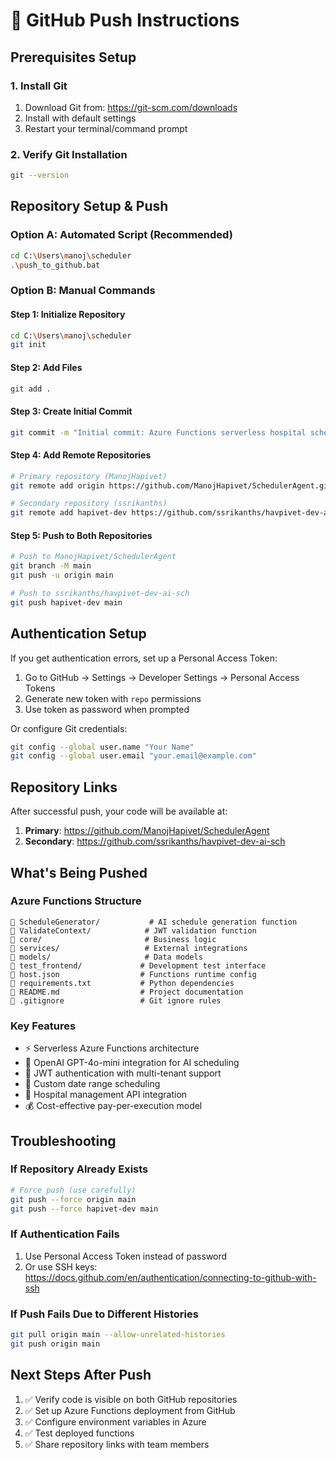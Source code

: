 # 🚀 GitHub Push Instructions

## Prerequisites Setup

### 1. Install Git
1. Download Git from: https://git-scm.com/downloads
2. Install with default settings
3. Restart your terminal/command prompt

### 2. Verify Git Installation
```bash
git --version
```

## Repository Setup & Push

### Option A: Automated Script (Recommended)
```bash
cd C:\Users\manoj\scheduler
.\push_to_github.bat
```

### Option B: Manual Commands

#### Step 1: Initialize Repository
```bash
cd C:\Users\manoj\scheduler
git init
```

#### Step 2: Add Files
```bash
git add .
```

#### Step 3: Create Initial Commit
```bash
git commit -m "Initial commit: Azure Functions serverless hospital scheduler with AI schedule generation"
```

#### Step 4: Add Remote Repositories
```bash
# Primary repository (ManojHapivet)
git remote add origin https://github.com/ManojHapivet/SchedulerAgent.git

# Secondary repository (ssrikanths) 
git remote add hapivet-dev https://github.com/ssrikanths/havpivet-dev-ai-sch.git
```

#### Step 5: Push to Both Repositories
```bash
# Push to ManojHapivet/SchedulerAgent
git branch -M main
git push -u origin main

# Push to ssrikanths/havpivet-dev-ai-sch  
git push hapivet-dev main
```

## Authentication Setup

If you get authentication errors, set up a Personal Access Token:

1. Go to GitHub → Settings → Developer Settings → Personal Access Tokens
2. Generate new token with `repo` permissions
3. Use token as password when prompted

Or configure Git credentials:
```bash
git config --global user.name "Your Name"
git config --global user.email "your.email@example.com"
```

## Repository Links

After successful push, your code will be available at:

1. **Primary**: https://github.com/ManojHapivet/SchedulerAgent
2. **Secondary**: https://github.com/ssrikanths/havpivet-dev-ai-sch

## What's Being Pushed

### Azure Functions Structure
```
📁 ScheduleGenerator/           # AI schedule generation function
📁 ValidateContext/            # JWT validation function  
📁 core/                       # Business logic
📁 services/                   # External integrations
📁 models/                     # Data models
📁 test_frontend/             # Development test interface
📄 host.json                  # Functions runtime config
📄 requirements.txt           # Python dependencies
📄 README.md                  # Project documentation
📄 .gitignore                 # Git ignore rules
```

### Key Features
- ⚡ Serverless Azure Functions architecture
- 🤖 OpenAI GPT-4o-mini integration for AI scheduling
- 🔐 JWT authentication with multi-tenant support
- 📅 Custom date range scheduling
- 🏥 Hospital management API integration
- 💰 Cost-effective pay-per-execution model

## Troubleshooting

### If Repository Already Exists
```bash
# Force push (use carefully)
git push --force origin main
git push --force hapivet-dev main
```

### If Authentication Fails
1. Use Personal Access Token instead of password
2. Or use SSH keys: https://docs.github.com/en/authentication/connecting-to-github-with-ssh

### If Push Fails Due to Different Histories
```bash
git pull origin main --allow-unrelated-histories
git push origin main
```

## Next Steps After Push

1. ✅ Verify code is visible on both GitHub repositories
2. ✅ Set up Azure Functions deployment from GitHub
3. ✅ Configure environment variables in Azure
4. ✅ Test deployed functions
5. ✅ Share repository links with team members